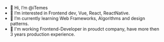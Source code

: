 - 👋 Hi, I’m @iTemes
- 👀 I’m interested in Frontend dev, Vue, React, ReactNative.
- 🌱 I’m currently learning Web Frameworks, Algorithms and design patterns.
- 💼 I'm working Frontend-Developer in proudct company, have more then 3 years production experience.


<!---
iTemes/iTemes is a ✨ special ✨ repository because its `README.md` (this file) appears on your GitHub profile.
You can click the Preview link to take a look at your changes.
--->
